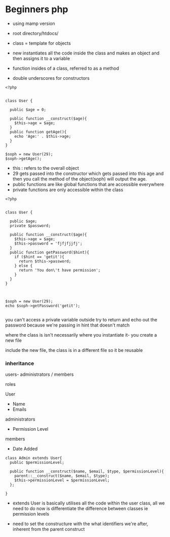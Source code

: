 # Beginners php

- using mamp version
- root directory/htdocs/

- class = template for objects
- new instantiates all the code inside the class and makes an object and then assigns it to a variable
- function insides of a class, referred to as a method
- double underscores for constructors

```
<?php


class User {

  public $age = 0;

  public function __construct($age){
    $this->age = $age;
  }
  public function getAge(){
    echo 'Age:' . $this->age;
  }
}

$soph = new User(29);
$soph->getAge();
```
- this : refers to the overall object
- 29 gets passed into the constructor which gets passed into this age and then you call the method of the object(soph) will output the age.
- public functions are like global functions that are accessible everywhere
- private functions are only accessible within the class


```
<?php


class User {

  public $age;
  private $password;

  public function __construct($age){
    $this->age = $age;
    $this->password = 'fjfjfjjfj';
  }
  public function getPassword($hint){
    if ($hint == 'getit'){
      return $this->password;
    } else {
      return 'You don\'t have permission';
    }
  }
}



$soph = new User(29);
echo $soph->getPassword('getit');


```
you can't access a private variable outside
try to return and echo out the password because we're passing in hint that doesn't match

where the class is isn't necessarily where you instantiate it- you create a new file

include the new file, the class is in a different file so it be reusable



### inheritance
users- administrators / members

roles

User
- Name
- Emails


administrators
- Permission Level

members
- Date Added


```
class Admin extends User{
  public $permissionLevel;

  public function __construct($name, $email, $type, $permissionLevel){
    parent::__construct($name, $email, $type);
    $this->permissionLevel = $permissionLevel;
  };

}
```

- extends User is basically utilises all the code within the user class, all we need to do now is differentiate the difference between classes ie permission levels

- need to set the constructure with the what identifiers we're after, inherent from the parent construct
 

